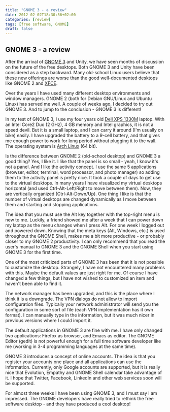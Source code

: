 ```yaml
---
title: "GNOME 3 - a review"
date: 2012-02-02T18:30:56+02:00
categories: [review]
tags: [free software, GNOME]
draft: false
---
```


## GNOME 3 - a review

After the arrival of [GNOME 3](http://www.gnome.org/gnome-3/) and Unity, we have seen months of discussion on the future of the free desktops. Both GNOME 3 and Unity have been considered as a step backward. Many old-school Linux users believe that these new offerings are worse than the good well-documented desktops like GNOME 2 and [XFCE](http://www.xfce.org/).

Over the years I have used many different desktop environments and window managers. GNOME 2 (both for Debian GNU/Linux and Ubuntu Linux) has served me well. A couple of weeks ago, I decided to try out GNOME 3. And to jump to the conclusion - GNOME 3 is different!

In my test of GNOME 3, I use my four years old [Dell XPS 1330M](http://www.dell.com/us/dfh/p/xps-m1330/pd) laptop. With an Intel Core2 Duo (2 GHz), 4 GB memory and Intel graphics, it is not a speed devil. But it is a small laptop, and I can carry it around (I'm usually on bike) easily. I have upgraded the battery to a 9-cell battery, and that gives me enough power to work for long period without plugging it to the wall. The operating system is [Arch Linux](http://www.archlinux.org/) (64 bit).

Is the difference between GNOME 2 (old-school desktop) and GNOME 3 a good thing? Yes, I like it. I like that the panel is so small - yeah, I know it's not a panel. And I like the activity concept. I use the same 5 applications (browser, editor, terminal, word processor, and photo manager) so adding them to the activity panel is pretty nice. It took a couple of days to get use to the virtual desktops. In many years I have visualized my virtual desktops horizontal (and used Ctrl-Alt-Left/Right to move between them). Now, they are vertically organized (Ctrl-Alt-Down/Up). One thing I like is that the number of virtual desktops are changed dynamically as I move between them and starting and stopping applications.

The idea that you must use the Alt key together with the top-right menu is new to me. Luckily, a friend showed me after a week that I can power down my laptop as the menu changes when I press Alt. For one week I logged out and powered down. Knowing that the meta keys (Alt, Windows, etc.) is used throughout the GNOME Shell, makes me a bit more productive - or probably closer to my GNOME 2 productivity. I can only recommend that you read the user's manual to GNOME 3 and the GNOME Shell when you start using GNOME 3 for the first time.

One of the most criticized parts of GNOME 3 has been that it is not possible to customize the desktop. Strangely, I have not encountered many problems with this. Maybe the default values are just right for me. Of course I have changed a few things, but I have not wished to customized an item and haven't been able to find it.

The network manager has been upgraded, and this is the place where I think it is a downgrade. The VPN dialogs do not allow to import configuration files. Typically your network administrator will send you the configuration in some sort of file (each VPN implementation has it own format). I can manually type in the information, but it was much nicer in previous versions where I could import it.

The default applications in GNOME 3 are fine with me. I have only changed two applications: Firefox as browser, and Emacs as editor. The GNOME Editor (gedit) is not powerful enough for a full time software developer like me (working in 3-4 programming languages at the same time).

GNOME 3 introduces a concept of online accounts. The idea is that you register your accounts one place and all applications can use the information. Currently, only Google accounts are supported, but it is really nice that Evolution, Empathy and GNOME Shell calendar take advantage of it. I hope that Twitter, Facebook, LinkedIn and other web services soon will be supported.

For almost three weeks I have been using GNOME 3, and I must say I am impressed. The GNOME developers have really tried to rethink the free software desktop - and they have produced a cool desktop!

